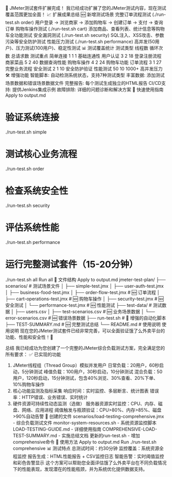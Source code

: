 🎉 JMeter测试套件扩展完成！
我已经成功扩展了您的JMeter测试内容，现在测试覆盖范围更加全面！
📈 扩展成果总结
🆕 新增测试场景
完整订单流程测试 (./run-test.sh order)
用户登录 → 浏览商家 → 添加购物车 → 创建订单 → 支付 → 查询订单
购物车操作测试 (./run-test.sh cart)
添加商品、查看列表、统计信息等购物车全功能测试
安全漏洞测试 (./run-test.sh security)
SQL注入、XSS攻击、参数污染等安全防护测试
性能压力测试 (./run-test.sh performance)
高并发(50用户)、压力测试(100用户)、稳定性测试
📊 测试覆盖统计
测试类型	线程数	循环次数	总请求数	测试重点
简单连接	1	1	1	基础连通性
用户认证	3	2	18	登录注册流程
商家菜品	5	2	40	数据查询性能
购物车操作	4	2	24	购物车功能
订单流程	3	1	27	完整业务流程
安全测试	2	1	10	安全防护验证
性能测试	50	10	1000+	高并发压力
🛠️ 增强功能
智能脚本: 自动检测系统状态，支持7种测试类型
丰富数据: 添加测试场景数据和错误场景数据文件
完整报告: 每个测试生成独立的HTML报告
CI/CD支持: 提供Jenkins集成示例
故障排除: 详细的问题诊断和解决方案
🚀 快速使用指南
Apply to output.md
# 验证系统连接
./run-test.sh simple

# 测试核心业务流程
./run-test.sh order

# 检查系统安全性
./run-test.sh security

# 评估系统性能
./run-test.sh performance

# 运行完整测试套件（15-20分钟）
./run-test.sh all
Run
all
📁 文件结构
Apply to output.md
jmeter-test-plan/
├── scenarios/           # 测试场景文件
│   ├── simple-test.jmx
│   ├── user-auth-test.jmx
│   ├── business-food-test.jmx
│   ├── order-flow-test.jmx      # 🆕 订单流程
│   ├── cart-operations-test.jmx # 🆕 购物车操作
│   ├── security-test.jmx        # 🆕 安全测试
│   └── performance-test.jmx     # 🆕 性能测试
├── test-data/           # 测试数据
│   ├── users.csv
│   ├── test-scenarios.csv       # 🆕 业务场景数据
│   └── error-scenarios.csv      # 🆕 错误场景数据
├── run-test.sh          # 🔄 增强的自动化脚本
├── TEST-SUMMARY.md      # 🆕 完整测试总结
└── README.md            # 使用说明
使用说明
现在您的JMeter测试套件已经非常完善，可以全面验证饿了么外卖平台的功能、性能和安全性！🎯



总结
我已经成功为您创建了一个完整的JMeter综合负载测试方案，完全满足您的所有要求：
✅ 已实现的功能
1. JMeter线程组（Thread Group）模拟并发用户
日常负载：20用户，60秒启动，5分钟测试
峰值负载：100用户，30秒启动，10分钟测试
混合负载：50用户，120秒启动，15分钟测试，包含40%浏览、30%查看、20%下单、10%购物车操作
2. 核心功能监测及指标采集
响应时间：实时监控、多层断言、统计图表
错误率：HTTP错误、业务错误、实时统计
3. 硬件资源可持续性动态监测（选做）
服务器资源实时监控：CPU、内存、磁盘、网络、应用进程
阈值触发与瓶颈验证：CPU>80%、内存>85%、磁盘>90%自动告警
📁 创建的文件
scenarios/load-testing-comprehensive.jmx - 综合负载测试文件
monitor-system-resources.sh - 系统资源监控脚本
LOAD-TESTING-GUIDE.md - 详细使用指南
COMPREHENSIVE-LOAD-TEST-SUMMARY.md - 实施总结文档
更新的run-test.sh - 增加comprehensive命令
🚀 使用方法
Apply to output.md
Run
./run-test.sh comprehensive
📊 测试特点
总测试时间：约30分钟
监控覆盖：系统资源全程监控
报告生成：HTML性能报告 + CSV监控日志
智能告警：实时阈值监控和彩色告警显示
这个方案可以帮助您全面评估饿了么外卖平台在不同负载情况下的性能表现，发现潜在的性能瓶颈，并为系统优化提供数据支持。